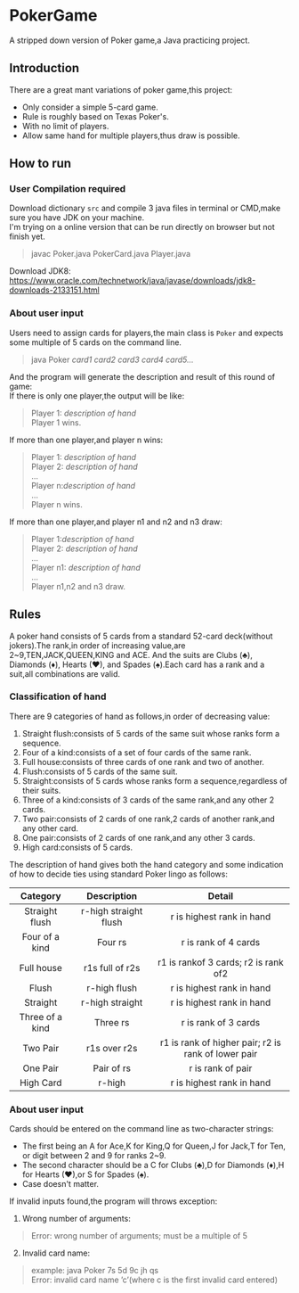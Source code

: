 # PokerGame
A stripped down version of Poker game,a Java practicing project.

## Introduction
There are a great mant variations of poker game,this project:
- Only consider a simple 5-card game.
- Rule is roughly based on Texas Poker's.
- With no limit of players.
- Allow same hand for multiple players,thus draw is possible.

## How to run
### User Compilation required
Download dictionary `src` and compile 3 java files in terminal or CMD,make sure you have JDK on your machine.  
I'm trying on a online version that can be run directly on browser but not finish yet.
> javac Poker.java PokerCard.java Player.java

Download JDK8:
https://www.oracle.com/technetwork/java/javase/downloads/jdk8-downloads-2133151.html
### About user input
Users need to assign cards for players,the main class is `Poker` and expects some multiple of 5 cards on the command line.
> java Poker *card1 card2 card3 card4 card5...*

And the program will generate the description and result of this round of game:  
If there is only one player,the output will be like:
>Player 1: *description of hand*  
Player 1 wins.

If more than one player,and player n wins:
>Player 1: *description of hand*   
Player 2: *description of hand*  
...  
Player n:*description of hand*  
...  
Player n wins.

If more than one player,and player n1 and n2 and n3 draw:
>Player 1:*description of hand*  
Player 2: *description of hand*  
...  
Player n1: *description of hand*  
...  
Player n1,n2 and n3 draw.

## Rules
A poker hand consists of 5 cards from a standard 52-card deck(without jokers).The rank,in order of increasing value,are 2~9,TEN,JACK,QUEEN,KING and ACE.
And the suits are Clubs (♣), Diamonds (♦), Hearts (♥), and Spades (♠).Each card has a rank and a suit,all combinations are valid.

### Classification of hand
There are 9 categories of hand as follows,in order of decreasing value:
1. Straight flush:consists of 5 cards of the same suit whose ranks form a sequence.
2. Four of a kind:consists of a set of four cards of the same rank.
3. Full house:consists of three cards of one rank and  two of another.
4. Flush:consists of 5 cards of the same suit.
5. Straight:consists of 5 cards whose ranks form a sequence,regardless of their suits.
6. Three of a kind:consists of 3 cards of the same rank,and any other 2 cards.
7. Two pair:consists of 2 cards of one rank,2 cards of another rank,and any other card.
8. One pair:consists of 2 cards of one rank,and any other 3 cards.
9. High card:consists of 5 cards.
 
The description of hand gives both the hand category and some indication of how to decide ties using standard Poker lingo as follows:

Category | Description | Detail 
 :-:| :-: | :-: 
Straight flush | r-high straight flush | r is highest rank in hand 
Four of a kind | Four rs | r is rank of 4 cards 
Full house | r1s full of r2s | r1 is rankof 3 cards; r2 is rank of2
Flush | r-high flush | r is highest rank in hand 
Straight | r-high straight | r is highest rank in hand 
Three of a kind | Three rs | r is rank of 3 cards 
Two Pair | r1s over r2s | r1 is rank of higher pair; r2 is rank of lower pair
One Pair | Pair of rs | r is rank of pair
High Card| r-high | r is highest rank in hand 


### About user input
Cards should be entered on the command line as two-character strings:
- The first being an A for Ace,K for King,Q for Queen,J for Jack,T for Ten, or digit between 2 and 9 for ranks 2~9. 
- The second character should be a C for Clubs (♣),D for Diamonds (♦),H for Hearts (♥),or S for Spades (♠).
- Case doesn't matter.

If invalid inputs found,the program will throws exception:  
1. Wrong number of arguments:
> Error: wrong number of arguments; must be a multiple of 5
2. Invalid card name:
>example: java Poker 7s 5d 9c jh qs  
Error: invalid card name ’c’(where c is the first invalid card entered)
